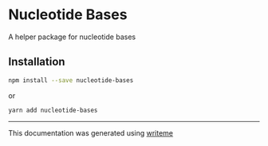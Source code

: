 # Nucleotide Bases

A helper package for nucleotide bases

## Installation

```bash
npm install --save nucleotide-bases
```
or
```bash
yarn add nucleotide-bases
```

---
This documentation was generated using [writeme](https://www.npmjs.com/package/@writeme/core)
